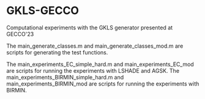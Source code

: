 # GKLS-GECCO
Computational experiments with the GKLS generator presented at GECCO'23

The main_generate_classes.m and main_generate_classes_mod.m are scripts for generating the test functions.

The main_experiments_EC_simple_hard.m and main_experiments_EC_mod are scripts for running the experiments with LSHADE and AGSK. 
The main_experiments_BIRMIN_simple_hard.m and main_experiments_BIRMIN_mod are scripts for running the experiments with BIRMIN. 
